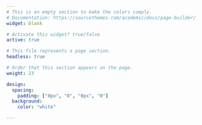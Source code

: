 ```yaml
---
# This is an empty section to make the colors comply.
# Documentation: https://sourcethemes.com/academic/docs/page-builder/
widget: blank

# Activate this widget? true/false
active: true

# This file represents a page section.
headless: true

# Order that this section appears on the page.
weight: 23

design:
  spacing:
    padding: ["0px", "0", "0px", "0"]
  background:
    color: "white"

---
```

